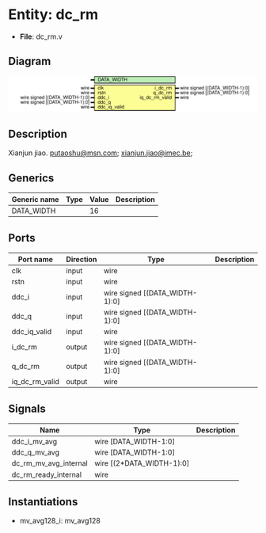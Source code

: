 # Entity: dc_rm

- **File**: dc_rm.v
## Diagram

![Diagram](dc_rm.svg "Diagram")
## Description

Xianjun jiao. putaoshu@msn.com; xianjun.jiao@imec.be;
 
## Generics

| Generic name | Type | Value | Description |
| ------------ | ---- | ----- | ----------- |
| DATA_WIDTH   |      | 16    |             |
## Ports

| Port name      | Direction | Type                           | Description |
| -------------- | --------- | ------------------------------ | ----------- |
| clk            | input     | wire                           |             |
| rstn           | input     | wire                           |             |
| ddc_i          | input     | wire signed [(DATA_WIDTH-1):0] |             |
| ddc_q          | input     | wire signed [(DATA_WIDTH-1):0] |             |
| ddc_iq_valid   | input     | wire                           |             |
| i_dc_rm        | output    | wire signed [(DATA_WIDTH-1):0] |             |
| q_dc_rm        | output    | wire signed [(DATA_WIDTH-1):0] |             |
| iq_dc_rm_valid | output    | wire                           |             |
## Signals

| Name                  | Type                      | Description |
| --------------------- | ------------------------- | ----------- |
| ddc_i_mv_avg          | wire [DATA_WIDTH-1:0]     |             |
| ddc_q_mv_avg          | wire [DATA_WIDTH-1:0]     |             |
| dc_rm_mv_avg_internal | wire [(2*DATA_WIDTH-1):0] |             |
| dc_rm_ready_internal  | wire                      |             |
## Instantiations

- mv_avg128_i: mv_avg128
